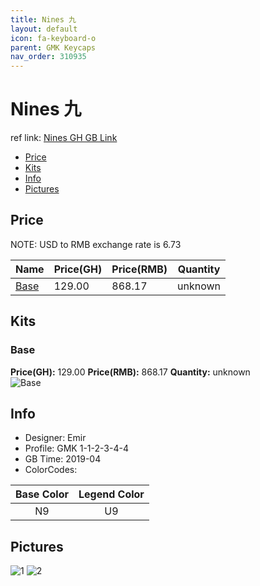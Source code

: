 ```yaml
---
title: Nines 九
layout: default
icon: fa-keyboard-o
parent: GMK Keycaps
nav_order: 310935
---
```


# Nines 九

ref link: [Nines GH GB Link](https://geekhack.org/index.php?topic=100074.0)

* [Price](#price)
* [Kits](#kits)
* [Info](#info)
* [Pictures](#pictures)


## Price  
NOTE: USD to RMB exchange rate is 6.73

| Name          | Price(GH)    |  Price(RMB) | Quantity |
| ------------- | ------------ |  ---------- | -------- |
|[Base](#base)|129.00|868.17|unknown|


## Kits
### Base
**Price(GH):** 129.00    **Price(RMB):** 868.17    **Quantity:** unknown  
<img src="{{ 'assets/images/gmk-keycaps/nines/kits_pics/base.jpg' | relative_url }}" alt="Base" class="image featured">


## Info
* Designer: Emir
* Profile: GMK 1-1-2-3-4-4
* GB Time: 2019-04
* ColorCodes:  

Base Color      | Legend Color  
:-------------: | :------------:  
N9|U9


## Pictures
<img src="{{ 'assets/images/gmk-keycaps/nines/rendering_pics/1.jpg' | relative_url }}" alt="1" class="image featured">
<img src="{{ 'assets/images/gmk-keycaps/nines/rendering_pics/2.jpg' | relative_url }}" alt="2" class="image featured">
